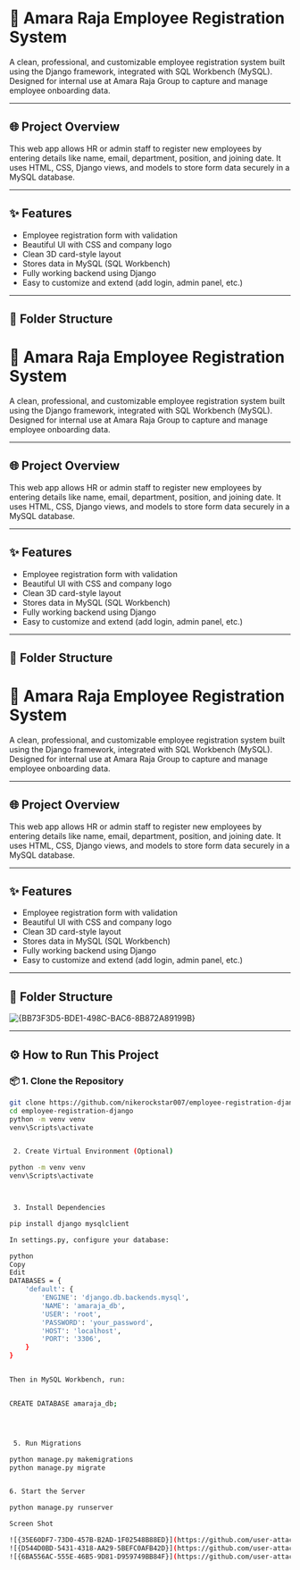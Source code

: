 # 🧾 Amara Raja Employee Registration System

A clean, professional, and customizable employee registration system built using the Django framework, integrated with SQL Workbench (MySQL). Designed for internal use at Amara Raja Group to capture and manage employee onboarding data.

---

## 🌐 Project Overview

This web app allows HR or admin staff to register new employees by entering details like name, email, department, position, and joining date. It uses HTML, CSS, Django views, and models to store form data securely in a MySQL database.

---

## ✨ Features

- Employee registration form with validation
- Beautiful UI with CSS and company logo
- Clean 3D card-style layout
- Stores data in MySQL (SQL Workbench)
- Fully working backend using Django
- Easy to customize and extend (add login, admin panel, etc.)

---

## 📁 Folder Structure

# 🧾 Amara Raja Employee Registration System

A clean, professional, and customizable employee registration system built using the Django framework, integrated with SQL Workbench (MySQL). Designed for internal use at Amara Raja Group to capture and manage employee onboarding data.

---

## 🌐 Project Overview

This web app allows HR or admin staff to register new employees by entering details like name, email, department, position, and joining date. It uses HTML, CSS, Django views, and models to store form data securely in a MySQL database.

---

## ✨ Features

- Employee registration form with validation
- Beautiful UI with CSS and company logo
- Clean 3D card-style layout
- Stores data in MySQL (SQL Workbench)
- Fully working backend using Django
- Easy to customize and extend (add login, admin panel, etc.)

---

## 📁 Folder Structure




# 🧾 Amara Raja Employee Registration System

A clean, professional, and customizable employee registration system built using the Django framework, integrated with SQL Workbench (MySQL). Designed for internal use at Amara Raja Group to capture and manage employee onboarding data.

---

## 🌐 Project Overview

This web app allows HR or admin staff to register new employees by entering details like name, email, department, position, and joining date. It uses HTML, CSS, Django views, and models to store form data securely in a MySQL database.

---

## ✨ Features

- Employee registration form with validation
- Beautiful UI with CSS and company logo
- Clean 3D card-style layout
- Stores data in MySQL (SQL Workbench)
- Fully working backend using Django
- Easy to customize and extend (add login, admin panel, etc.)

---

## 📁 Folder Structure

![{BB73F3D5-BDE1-498C-BAC6-8B872A89199B}](https://github.com/user-attachments/assets/448590d4-4c1c-495b-bb24-9b127e80f15d)




---

## ⚙️ How to Run This Project

### 📦 1. Clone the Repository

```bash
git clone https://github.com/nikerockstar007/employee-registration-django.git
cd employee-registration-django
python -m venv venv
venv\Scripts\activate


 2. Create Virtual Environment (Optional)

python -m venv venv
venv\Scripts\activate



 3. Install Dependencies

pip install django mysqlclient

In settings.py, configure your database:

python
Copy
Edit
DATABASES = {
    'default': {
        'ENGINE': 'django.db.backends.mysql',
        'NAME': 'amaraja_db',
        'USER': 'root',
        'PASSWORD': 'your_password',
        'HOST': 'localhost',
        'PORT': '3306',
    }
}


Then in MySQL Workbench, run:


CREATE DATABASE amaraja_db;




 5. Run Migrations

python manage.py makemigrations
python manage.py migrate


6. Start the Server

python manage.py runserver

Screen Shot 

![{35E60DF7-73D0-457B-B2AD-1F02548B88ED}](https://github.com/user-attachments/assets/2b286c8a-7c97-4e28-83b6-34e2512c98b9)
![{D544D0BD-5431-4318-AA29-5BEFC0AFB42D}](https://github.com/user-attachments/assets/69f5ef59-cc47-4cc7-8909-7bcf5e38f9d4)
![{6BA556AC-555E-46B5-9D81-D959749BB84F}](https://github.com/user-attachments/assets/5a7b2ed7-137c-4104-8c4e-c02fe68cec10)








